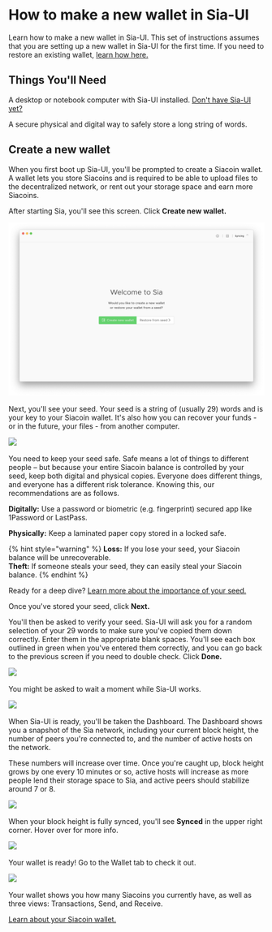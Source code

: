 # How to make a new wallet in Sia-UI

Learn how to make a new wallet in Sia-UI. This set of instructions assumes that you are setting up a new wallet in Sia-UI for the first time. If you need to restore an existing wallet, [learn how here.](how-to-restore-a-wallet-from-a-seed-in-sia-ui.md)

## Things You'll Need

A desktop or notebook computer with Sia-UI installed. [Don't have Sia-UI yet?](http://sia.tech/get-started)

A secure physical and digital way to safely store a long string of words.

## Create a new wallet

When you first boot up Sia-UI, you'll be prompted to create a Siacoin wallet. A wallet lets you store Siacoins and is required to be able to upload files to the decentralized network, or rent out your storage space and earn more Siacoins.

After starting Sia, you'll see this screen. Click **Create new wallet.**

![](<../../.gitbook/assets/restore-1 (2) (2) (2) (2) (2).png>)

Next, you'll see your seed. Your seed is a string of (usually 29) words and is your key to your Siacoin wallet. It's also how you can recover your funds - or in the future, your files - from another computer.

![](../../.gitbook/assets/new-2.png)

You need to keep your seed safe. Safe means a lot of things to different people – but because your entire Siacoin balance is controlled by your seed, keep both digital and physical copies. Everyone does different things, and everyone has a different risk tolerance. Knowing this, our recommendations are as follows.

**Digitally:** Use a password or biometric (e.g. fingerprint) secured app like 1Password or LastPass.

**Physically:** Keep a laminated paper copy stored in a locked safe.

{% hint style="warning" %}
**Loss:** If you lose your seed, your Siacoin balance will be unrecoverable.\
**Theft:** If someone steals your seed, they can easily steal your Siacoin balance.
{% endhint %}

Ready for a deep dive? [Learn more about the importance of your seed.](../the-importance-of-your-seed.md)

Once you've stored your seed, click **Next.**

You'll then be asked to verify your seed. Sia-UI will ask you for a random selection of your 29 words to make sure you've copied them down correctly. Enter them in the appropriate blank spaces. You'll see each box outlined in green when you've entered them correctly, and you can go back to the previous screen if you need to double check. Click **Done.**

![](../../.gitbook/assets/new-3.png)

You might be asked to wait a moment while Sia-UI works.

![](../../.gitbook/assets/new-4.png)

When Sia-UI is ready, you'll be taken the Dashboard. The Dashboard shows you a snapshot of the Sia network, including your current block height, the number of peers you're connected to, and the number of active hosts on the network.

These numbers will increase over time. Once you're caught up, block height grows by one every 10 minutes or so, active hosts will increase as more people lend their storage space to Sia, and active peers should stabilize around 7 or 8.

![](../../.gitbook/assets/new-5.png)

When your block height is fully synced, you'll see **Synced** in the upper right corner. Hover over for more info.

![](../../.gitbook/assets/new-6.png)

Your wallet is ready! Go to the Wallet tab to check it out.

![](../../.gitbook/assets/send-1.png)

Your wallet shows you how many Siacoins you currently have, as well as three views: Transactions, Send, and Receive.

[Learn about your Siacoin wallet.](../wallet-overview.md)
